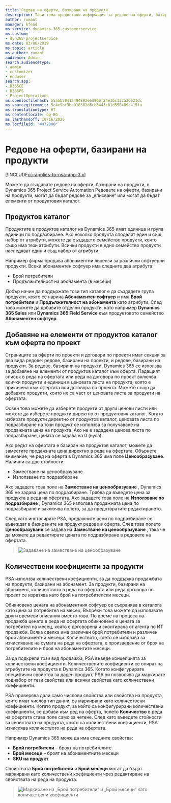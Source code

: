 ```yaml
---
title: Редове на оферти, базирани на продукти
description: Тази тема предоставя информация за редове на оферти, базирани на продукти.
author: rumant
manager: kfend
ms.service: dynamics-365-customerservice
ms.custom:
- dyn365-projectservice
ms.date: 03/06/2019
ms.topic: article
ms.author: rumant
audience: Admin
search.audienceType:
- admin
- customizer
- enduser
search.app:
- D365CE
- D365PS
- ProjectOperations
ms.openlocfilehash: 55a5b5041a494892e6d96bf24e1bc132a26521dc
ms.sourcegitcommit: 5c4c9bf3ba018562d6cb3443c01d550489c415fa
ms.translationtype: HT
ms.contentlocale: bg-BG
ms.lasthandoff: 10/16/2020
ms.locfileid: "4072000"
---
```

# <a name="product-based-quote-lines"></a>Редове на оферти, базирани на продукти

[!INCLUDE[cc-applies-to-psa-app-3.x](../includes/cc-applies-to-psa-app-3x.md)]


Можете да създавате редове на оферти, базирани на продукти, в Dynamics 365 Project Service Automation Редовете на оферти, базирани на продукти, могат да бъдат редове за „вписване“ или могат да бъдат елементи от продуктовия каталог.

## <a name="product-catalog"></a>Продуктов каталог

Продуктите в продуктов каталог на Dynamics 365 имат единица и група единици по подразбиране. Ако няколко продукта споделят един и същ набор от атрибути, можете да създадете семейство продукти, която също има тези атрибути. Всички продукти в едно семейство продукти наследяват един и същ набор от атрибути.

Например фирма продава абонаментни лицензи за различни софтуерни продукти. Всеки абонаментен софтуер има следните два атрибута:

- Брой потребители 
- Продължителност на абонамента (в месеци)

Добър начин да поддържате този тип каталог е да създадете група продукти, която се нарича **Абонаментен софтуер** и има **Брой потребители** и **Продължителност на абонамента** като атрибути. След това можете да добавите отделни продукти, като например **Dynamics 365 Sales** или **Dynamics 365 Field Service** към продуктовото семейство **Абонаментен софтуер**.

## <a name="adding-product-catalog-items-to-a-project-quote"></a>Добавяне на елементи от продуктов каталог към оферта по проект

Страниците за оферти по проекти и договори по проекти имат секции за два вида редове: редове, базирани на проекти, и редове, базирани на продукти. За редове, базирани на продукти, Dynamics 365 се използва за добавяне на елементи от продуктов каталог към оферта. Падащият списък в реда на офертата или реда на договора по проект включва всички продукти и единици в ценовата листа на продукта, която е прикачена към офертата или договора по проекта. Можете също да добавяте продукти, които не са част от ценовата листа за продукти на офертата.

Освен това можете да изберете продукти от други ценови листи или можете да изберете продукти директно от продуктовия каталог. Когато избирате продукти директно от продуктов каталог, ценовата листа по подразбиране на този продукт се използва за получаване на продажната цена на продукта. Ако не е зададена ценова листа по подразбиране, цената се задава на 0 (нула).

Ако редът на офертата е базиран на продуктов каталог, можете да заместите продажната цена директно в реда на офертата. Обърнете внимание, че ред на оферта в Dynamics 365 има поле **Ценообразуване**. Налични са две стойности:

- Заместване на ценообразуване  
- Използване по подразбиране

Ако зададете това поле на **Заместване на ценообразуване** , Dynamics 365 не задава цена по подразбиране. Трябва да въведете цена за продукта в реда на офертата. Ако зададете това поле на **Използване по подразбиране** , Dynamics 365 използва продажната цена по подразбиране и заключва полето, за да предотвратите редактирането.

След като инсталирате PSA, продажните цени по подразбиране се въвеждат в базираните на продукт редове в оферта. След това полето **Ценообразуване** се задава на **Заместване на ценообразуване** , така че да можете да редактирате цената по подразбиране в редовете на офертата.

> ![Задаване на заместване на ценообразуване](media/basic-guide-10.png)
 
## <a name="quantity-factors-for-products"></a>Количествени коефициенти за продукти

PSA използва количествени коефициенти, за да поддържа продажбата на продукти, базирани на абонамент. За продукти, базирани на абонамент, количеството в реда на офертата или реда договора по проект се изразява като брой на потребителски месеци.

Обикновено цената на абонаментния софтуер се съхранява в каталога като цена за потребител на месец. Въпреки това можете да използвате други времеви описания вместо това. По време на процеса на продажба цената в реда на офертата обикновено е цената за потребител на месец, която е договорена и сконтирана от агента по ИТ продажби. Всяка сделка има различен брой потребители и различен брой абонаментни месеци. Количеството, което се използва за изчисляване на сумата на реда на офертата, е произведение от броя на потребителите и броя на абонаментите месеци.

За да подкрепи този вид продажба, PSA въведе концепцията за количествени коефициенти. Количествените коефициенти се опират на атрибутите на продукта в Dynamics 365. Когато конфигурирате специфични свойства за даден продукт, PSA ви позволява да маркирате поднабор от тези свойства или всички свойства като количествени коефициенти.

PSA проверява дали само числови свойства или свойства на продукта, които имат числов тип данни, са маркирани като количествени коефициенти. Когато продукт, за който са конфигурирани количествени коефициенти, се добави към ред на оферта, полето **Количество** в реда на офертата става поле само за четене. След като въведете стойности за свойствата на продукта, които са количествени коефициенти, PSA изчислява количеството на реда на офертата.

Например Dynamics 365 може да има следните свойства: 

- **Брой потребители** – броят на потребителите 
- **Брой месеци** – броят на абонаментните месеци
- **SKU на продукт** 

Свойствата **Брой потребители** и **Брой месеци** могат да бъдат маркирани като количествени коефициенти чрез редактиране на свойствата на реда на продукта. 

> ![Маркиране на „Брой потребители“ и „Брой месеци“ като количествени коефициенти](media/basic-guide-11.png)
 
